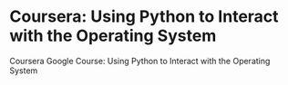 # Coursera: Using Python to Interact with the Operating System
Coursera Google Course: Using Python to Interact with the Operating System
